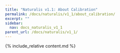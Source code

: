 ```yaml
---
title: "Naturalis v1.1: About Calibration"
permalink: /docs/naturalis/v1_1/about_calibration/
excerpt: ""
sidebar:
  nav: docs_naturalis_v1_1
parent_url: /docs/naturalis/v1_1/
---
```


{% include_relative content.md %}
